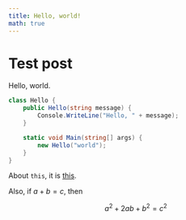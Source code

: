 ```yaml
---
title: Hello, world!
math: true
---
```


# Test post

Hello, world.

```csharp
class Hello {
    public Hello(string message) {
        Console.WriteLine("Hello, " + message);
    }

    static void Main(string[] args) {
        new Hello("world");
    }
}
```

About `this`, it is [this](/).

Also, if $a+b=c$, then

$$ a^2 + 2ab + b^2 = c^2$$